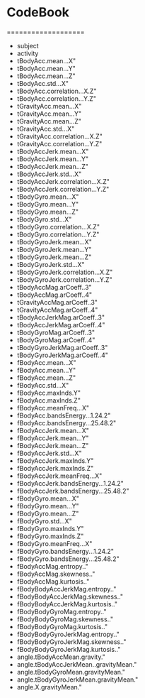 # CodeBook
===================

* subject
* activity
* tBodyAcc.mean...X"                   
* tBodyAcc.mean...Y"                   
* tBodyAcc.mean...Z"                   
* tBodyAcc.std...X"                    
* tBodyAcc.correlation...X.Z"          
* tBodyAcc.correlation...Y.Z"          
* tGravityAcc.mean...X"                
* tGravityAcc.mean...Y"                
* tGravityAcc.mean...Z"                
* tGravityAcc.std...X"
* tGravityAcc.correlation...X.Z"       
* tGravityAcc.correlation...Y.Z"       
* tBodyAccJerk.mean...X"               
* tBodyAccJerk.mean...Y"               
* tBodyAccJerk.mean...Z"               
* tBodyAccJerk.std...X"                
* tBodyAccJerk.correlation...X.Z"      
* tBodyAccJerk.correlation...Y.Z"      
* tBodyGyro.mean...X"                  
* tBodyGyro.mean...Y"                  
* tBodyGyro.mean...Z"                  
* tBodyGyro.std...X"                   
* tBodyGyro.correlation...X.Z"         
* tBodyGyro.correlation...Y.Z"         
* tBodyGyroJerk.mean...X"              
* tBodyGyroJerk.mean...Y"              
* tBodyGyroJerk.mean...Z"              
* tBodyGyroJerk.std...X"               
* tBodyGyroJerk.correlation...X.Z"     
* tBodyGyroJerk.correlation...Y.Z"     
* tBodyAccMag.arCoeff..3"              
* tBodyAccMag.arCoeff..4"              
* tGravityAccMag.arCoeff..3"           
* tGravityAccMag.arCoeff..4"           
* tBodyAccJerkMag.arCoeff..3"
* tBodyAccJerkMag.arCoeff..4"          
* tBodyGyroMag.arCoeff..3"             
* tBodyGyroMag.arCoeff..4"             
* tBodyGyroJerkMag.arCoeff..3"         
* tBodyGyroJerkMag.arCoeff..4"         
* fBodyAcc.mean...X"                   
* fBodyAcc.mean...Y"                   
* fBodyAcc.mean...Z"                   
* fBodyAcc.std...X"                    
* fBodyAcc.maxInds.Y"                  
* fBodyAcc.maxInds.Z"                  
* fBodyAcc.meanFreq...X"               
* fBodyAcc.bandsEnergy...1.24.2"       
* fBodyAcc.bandsEnergy...25.48.2"      
* fBodyAccJerk.mean...X"               
* fBodyAccJerk.mean...Y"               
* fBodyAccJerk.mean...Z"               
* fBodyAccJerk.std...X"                
* fBodyAccJerk.maxInds.Y"              
* fBodyAccJerk.maxInds.Z"              
* fBodyAccJerk.meanFreq...X"           
* fBodyAccJerk.bandsEnergy...1.24.2"   
* fBodyAccJerk.bandsEnergy...25.48.2"  
* fBodyGyro.mean...X"                  
* fBodyGyro.mean...Y"                  
* fBodyGyro.mean...Z"                  
* fBodyGyro.std...X"                   
* fBodyGyro.maxInds.Y"                 
* fBodyGyro.maxInds.Z"                 
* fBodyGyro.meanFreq...X"              
* fBodyGyro.bandsEnergy...1.24.2"      
* fBodyGyro.bandsEnergy...25.48.2"     
* fBodyAccMag.entropy.."               
* fBodyAccMag.skewness.."              
* fBodyAccMag.kurtosis.."              
* fBodyBodyAccJerkMag.entropy.."       
* fBodyBodyAccJerkMag.skewness.."      
* fBodyBodyAccJerkMag.kurtosis.."      
* fBodyBodyGyroMag.entropy.."          
* fBodyBodyGyroMag.skewness.."         
* fBodyBodyGyroMag.kurtosis.."         
* fBodyBodyGyroJerkMag.entropy.."      
* fBodyBodyGyroJerkMag.skewness.."     
* fBodyBodyGyroJerkMag.kurtosis.."     
* angle.tBodyAccMean.gravity."         
* angle.tBodyAccJerkMean..gravityMean."
* angle.tBodyGyroMean.gravityMean."    
* angle.tBodyGyroJerkMean.gravityMean."
* angle.X.gravityMean."
